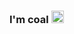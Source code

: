 ### I'm coal <img src="https://cdn.discordapp.com/emojis/606803430408716288.png?v=1" width="20" height="20" />
